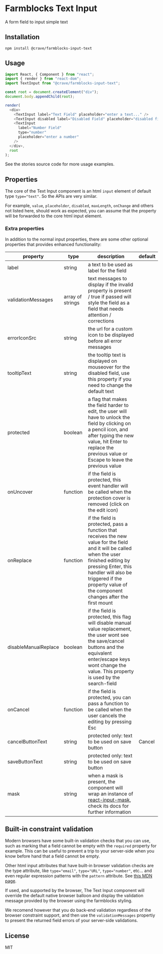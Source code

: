 # Farmblocks Text Input

A form field to input simple text

## Installation

```
npm install @crave/farmblocks-input-text
```

## Usage

```javascript
import React, { Component } from "react";
import { render } from "react-dom";
import TextInput from "@crave/farmblocks-input-text";

const root = document.createElement("div");
document.body.appendChild(root);

render(
  <div>
    <TextInput label="Text Field" placeholder="enter a text..." />
    <TextInput disabled label="Disabled Field" placeholder="disabled field" />
    <TextInput
      label="Number Field"
      type="number"
      placeholder="enter a number"
    />
  </div>,
  root
);
```

See the stories source code for more usage examples.

## Properties

The core of the Text Input component is an html `input` element of default type
`type="text"`. So the APIs are very similar.

For example, `value`, `placeholder`, `disabled`, `maxLength`, `onChange` and
others not listed here, should work as expected, you can assume that the
property will be forwarded to the core html input element.

### Extra properties

In addition to the normal input properties, there are some other optional
properties that provides enhanced functionality:

| property             | type             | description                                                                                                                                                                                                                                                           | default |
| -------------------- | ---------------- | --------------------------------------------------------------------------------------------------------------------------------------------------------------------------------------------------------------------------------------------------------------------- | ------- |
| label                | string           | a text to be used as label for the field                                                                                                                                                                                                                              |         |
| validationMessages   | array of strings | text messages to display if the invalid property is present / true if passed will style the field as a field that needs attention / corrections                                                                                                                       |         |
| errorIconSrc         | string           | the url for a custom icon to be displayed before all error messages                                                                                                                                                                                                   |         |
| tooltipText          | string           | the tooltip text is displayed on mouseover for the disabled field, use this property if you need to change the default text                                                                                                                                           |         |
| protected            | boolean          | a flag that makes the field harder to edit, the user will have to unlock the field by clicking on a pencil icon, and after typing the new value, hit Enter to replace the previous value or Escape to leave the previous value                                        |         |
| onUncover            | function         | if the field is protected, this event handler will be called when the protection cover is removed (click on the edit icon)                                                                                                                                            |         |
| onReplace            | function         | if the field is protected, pass a function that receives the new value for the field and it will be called when the user finished editing by pressing Enter, this handler will also be triggered if the property value of the component changes after the first mount |         |
| disableManualReplace | boolean          | if the field is protected, this flag will disable manual value replacement, the user wont see the save/cancel buttons and the equivalent enter/escape keys wont change the value. This property is used by the search-field                                           |         |
| onCancel             | function         | if the field is protected, you can pass a function to be called when the user cancels the editing by pressing Esc                                                                                                                                                     |         |
| cancelButtonText     | string           | protected only: text to be used on save button                                                                                                                                                                                                                        | Cancel  |
| saveButtonText       | string           | protected only: text to be used on save button                                                                                                                                                                                                                        |
| mask                 | string           | when a mask is present, the component will wrap an instance of [react-input-mask](https://github.com/sanniassin/react-input-mask), check its docs for further information                                                                                             |

## Built-in constraint validation

Modern browsers have some built-in validation checks that you can use, such as
marking that a field cannot be empty with the `required` property for example.
This can be useful to prevent a trip to your server-side when you know before
hand that a field cannot be empty.

Other html input attributes that have built-in browser validation checks are the
type attribute, like `type="email"`, `type="URL"`, `type="number"`, etc... and
even regular expression patterns with the `pattern` attribute. See
[this MDN page](https://developer.mozilla.org/en-US/docs/Web/Guide/HTML/HTML5/Constraint_validation).

If used, and supported by the browser, The Text Input component will override
the default native browser balloon and display the validation message provided
by the browser using the farmblocks styling.

We recomend however that you do back-end validation regardless of the browser
constraint support, and then use the `validationMessages` propertiy to present
the returned field errors of your server-side validations.

## License

MIT
